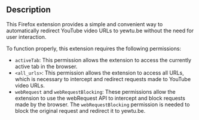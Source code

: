 ## Description

This Firefox extension provides a simple and convenient way to automatically redirect YouTube video URLs to yewtu.be without the need for user interaction. 

To function properly, this extension requires the following permissions:

- `activeTab`: This permission allows the extension to access the currently active tab in the browser.
- `<all_urls>`: This permission allows the extension to access all URLs, which is necessary to intercept and redirect requests made to YouTube video URLs.
- `webRequest` and `webRequestBlocking`: These permissions allow the extension to use the webRequest API to intercept and block requests made by the browser. The `webRequestBlocking` permission is needed to block the original request and redirect it to yewtu.be.

